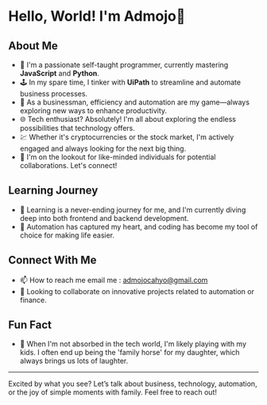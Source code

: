 # Hello, World! I'm Admojo👋

## About Me
- 🔭 I'm a passionate self-taught programmer, currently mastering **JavaScript** and **Python**.
- 🕹️ In my spare time, I tinker with **UiPath** to streamline and automate business processes.
- 💼 As a businessman, efficiency and automation are my game—always exploring new ways to enhance productivity.
- 🌐 Tech enthusiast? Absolutely! I'm all about exploring the endless possibilities that technology offers.
- 💹 Whether it's cryptocurrencies or the stock market, I'm actively engaged and always looking for the next big thing.
- 🤝 I'm on the lookout for like-minded individuals for potential collaborations. Let's connect!

## Learning Journey
- 🌱 Learning is a never-ending journey for me, and I'm currently diving deep into both frontend and backend development.
- 🤖 Automation has captured my heart, and coding has become my tool of choice for making life easier.

## Connect With Me
- 📫 How to reach me email me : admojocahyo@gmail.com
- 👯 Looking to collaborate on innovative projects related to automation or finance.

## Fun Fact
- 🏇 When I'm not absorbed in the tech world, I'm likely playing with my kids. I often end up being the 'family horse' for my daughter, which always brings us lots of laughter.

---

Excited by what you see? Let’s talk about business, technology, automation, or the joy of simple moments with family. Feel free to reach out!
